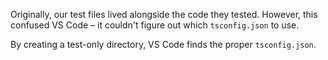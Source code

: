 Originally, our test files lived alongside the code they tested. However, this confused VS Code – it couldn't figure out which `tsconfig.json` to use.

By creating a test-only directory, VS Code finds the proper `tsconfig.json`.